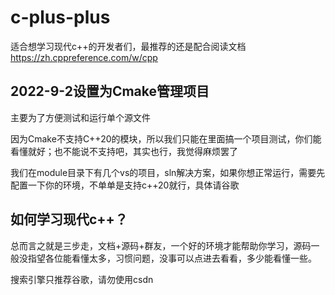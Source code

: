 # c-plus-plus

适合想学习现代c++的开发者们，最推荐的还是配合阅读文档 https://zh.cppreference.com/w/cpp

## 2022-9-2设置为Cmake管理项目

主要为了方便测试和运行单个源文件

因为Cmake不支持C++20的模块，所以我们只能在里面搞一个项目测试，你们能看懂就好；也不能说不支持吧，其实也行，我觉得麻烦罢了

我们在module目录下有几个vs的项目，sln解决方案，如果你想正常运行，需要先配置一下你的环境，不单单是支持c++20就行，具体请谷歌

## 如何学习现代c++？

总而言之就是三步走，文档+源码+群友，一个好的环境才能帮助你学习，源码一般没指望各位能看懂太多，习惯问题，没事可以点进去看看，多少能看懂一些。

搜索引擎只推荐谷歌，请勿使用csdn